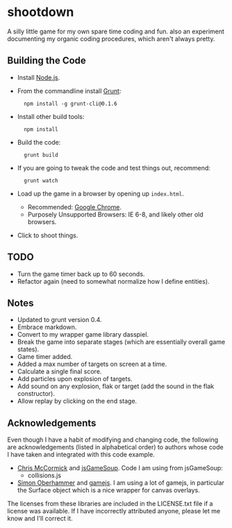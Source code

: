 shootdown
=========

A silly little game for my own spare time coding and fun. also an experiment documenting my organic coding procedures, which aren't always pretty.



Building the Code
-----------------
* Install [Node.js](http://nodejs.org/download/).
* From the commandline install [Grunt](http://gruntjs.com/getting-started):

        npm install -g grunt-cli@0.1.6

* Install other build tools:

        npm install
        
* Build the code:

        grunt build

* If you are going to tweak the code and test things out, recommend:

        grunt watch

* Load up the game in a browser by opening up `index.html`.
    * Recommended: [Google Chrome](http://www.google.com/chrome).
    * Purposely Unsupported Browsers: IE 6-8, and likely other old browsers.
* Click to shoot things.



TODO
----
* Turn the game timer back up to 60 seconds.
* Refactor again (need to somewhat normalize how I define entities).



Notes
-----
* Updated to grunt version 0.4.
* Embrace markdown.
* Convert to my wrapper game library dasspiel.
* Break the game into separate stages (which are essentially overall game states).
* Game timer added.
* Added a max number of targets on screen at a time.
* Calculate a single final score.
* Add particles upon explosion of targets.
* Add sound on any explosion, flak or target (add the sound in the flak constructor).
* Allow replay by clicking on the end stage.



Acknowledgements
----------------
Even though I have a habit of modifying and changing code, the following are acknowledgements (listed in alphabetical order) to authors whose code I have taken and integrated with this code example.

* [Chris McCormick](http://mccormickit.com/) and [jsGameSoup](http://jsgamesoup.net/). Code I am using from jsGameSoup:
    * collisions.js
* [Simon Oberhammer](https://github.com/oberhamsi) and [gamejs](https://github.com/oberhamsi/gamejs). I am using a lot of gamejs, in particular the Surface object which is a nice wrapper for canvas overlays.

The licenses from these libraries are included in the LICENSE.txt file if a license was available. If I have incorrectly attributed anyone, please let me know and I'll correct it.
